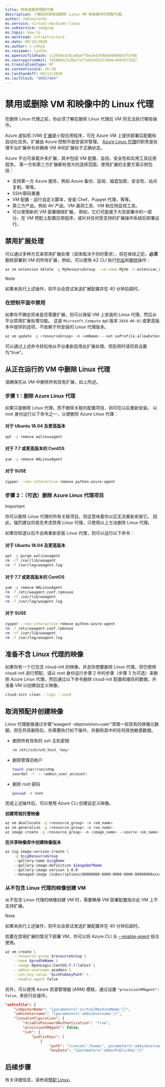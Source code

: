 ```yaml
---
title: 禁用或删除预配代理
description: 了解如何禁用或删除 Linux VM 和映像中的预配代理。
author: Johnnytechn
ms.service: virtual-machines-linux
ms.subservice: imaging
ms.topic: how-to
ms.workload: infrastructure
ms.date: 09/10/2020
ms.author: v-johya
ms.reviewer: cynthn
ms.openlocfilehash: cc3936e3c8ca8aeffbe2e43f0bd44b08643f4786
ms.sourcegitcommit: f45809a2120ac7a77abe501221944c4482673287
ms.translationtype: HT
ms.contentlocale: zh-CN
ms.lasthandoff: 09/13/2020
ms.locfileid: "90057484"
---
```

# <a name="disable-or-remove-the-linux-agent-from-vms-and-images"></a>禁用或删除 VM 和映像中的 Linux 代理

在删除 Linux 代理之前，你必须了解在删除 Linux 代理后 VM 将无法执行哪些操作。

Azure 虚拟机 (VM) [扩展](../extensions/overview.md)是小型应用程序，可在 Azure VM 上提供部署后配置和自动化任务。扩展由 Azure 控制平面安装并管理。 [Azure Linux 代理](../extensions/agent-linux.md)的职责是处理平台扩展命令并确保 VM 中的扩展处于正确状态。

Azure 平台可承载许多扩展，其中包括 VM 配置、监视、安全性和实用工具应用程序。 第一方和第三方扩展都有很大的选择范围，使用扩展的主要方案示例包括：
* 支持第一方 Azure 服务，例如 Azure 备份、监视、磁盘加密、安全性、站点复制，等等。
* SSH/密码重置
* VM 配置 - 运行自定义脚本，安装 Chef、Puppet 代理，等等。
* 第三方产品，例如 AV 产品、VM 漏洞工具、VM 和应用监视工具。
* 可以使用新的 VM 部署捆绑扩展。 例如，它们可能属于大型部署中的一部分，在 VM 预配上配置应用程序，或针对任何受支持的扩展操作系统后部署运行。

## <a name="disabling-extension-processing"></a>禁用扩展处理

可以通过多种方式来禁用扩展处理（具体取决于你的需求），但在继续之前，**必须**删除部署到 VM 的所有扩展，例如，可以使用 AZ CLI 执行[列出](/cli/vm/extension?view=azure-cli-latest#az-vm-extension-list)和[删除](/cli/vm/extension?view=azure-cli-latest#az-vm-extension-delete)操作：

```bash
az vm extension delete -g MyResourceGroup --vm-name MyVm -n extension_name
```
> [!Note]
> 
> 如果未执行上述操作，则平台会尝试发送扩展配置并在 40 分钟后超时。

### <a name="disable-at-the-control-plane"></a>在控制平面中禁用
如果你不确定将来是否需要扩展，则可以保留 VM 上安装的 Linux 代理，然后从平台禁用扩展处理功能。 这是 `Microsoft.Compute` api 版本 `2018-06-01` 或更高版本中提供的选项，不依赖于所安装的 Linux 代理版本。

```bash
az vm update -g <resourceGroup> -n <vmName> --set osProfile.allowExtensionOperations=false
```
可以通过上述命令轻松地从平台重新启用此扩展处理，但启用时请将其设置为“true”。

## <a name="remove-the-linux-agent-from-a-running-vm"></a>从正在运行的 VM 中删除 Linux 代理

请确保先从 VM 中删除所有现有扩展，如上所述。

### <a name="step-1-remove-the-azure-linux-agent"></a>步骤 1：删除 Azure Linux 代理

如果只是删除 Linux 代理，而不删除关联的配置项目，则可在以后重新安装。 以 root 身份运行以下命令之一，以便删除 Azure Linux 代理：

#### <a name="for-ubuntu-1804"></a>对于 Ubuntu 18.04 及更高版本
```bash
apt -y remove walinuxagent
```

#### <a name="for-centos--77"></a>对于 7.7 或更高版本的 CentOS
```bash
yum -y remove WALinuxAgent
```

#### <a name="for-suse"></a>对于 SUSE
```bash
zypper --non-interactive remove python-azure-agent
```

### <a name="step-2-optional-remove-the-azure-linux-agent-artifacts"></a>步骤 2：（可选）删除 Azure Linux 代理项目
> [!IMPORTANT] 
>
> 你可以删除 Linux 代理的所有关联项目，但这意味着你以后无法重新安装它。 因此，强烈建议你首先考虑禁用 Linux 代理，只使用以上方法删除 Linux 代理。 

如果你知道以后不会再重新安装 Linux 代理，则可以运行以下命令：

#### <a name="for-ubuntu-1804"></a>对于 Ubuntu 18.04 及更高版本
```bash
apt -y purge walinuxagent
rm -rf /var/lib/waagent
rm -f /var/log/waagent.log
```

#### <a name="for-centos--77"></a>对于 7.7 或更高版本的 CentOS
```bash
yum -y remove WALinuxAgent
rm -f /etc/waagent.conf.rpmsave
rm -rf /var/lib/waagent
rm -f /var/log/waagent.log
```

#### <a name="for-suse"></a>对于 SUSE
```bash
zypper --non-interactive remove python-azure-agent
rm -f /etc/waagent.conf.rpmsave
rm -rf /var/lib/waagent
rm -f /var/log/waagent.log
```

## <a name="preparing-an-image-without-the-linux-agent"></a>准备不含 Linux 代理的映像
如果你有一个已包含 cloud-init 的映像，并且你想要删除 Linux 代理，但仍使用 cloud-init 进行预配，请以 root 身份运行步骤 2 中的步骤（步骤 3 为可选）来删除 Azure Linux 代理，然后通过以下命令删除 cloud-init 配置和缓存的数据，并准备 VM 以创建自定义映像。

```bash
cloud-init clean --logs --seed 
```

## <a name="deprovision-and-create-an-image"></a>取消预配并创建映像
Linux 代理能够通过步骤“waagent -deprovision+user”清理一些现有的映像元数据，但在将其删除后，你需要执行如下操作，并删除其中的任何其他敏感数据。

- 删除所有现有的 ssh 主机密钥

   ```bash
   rm /etc/ssh/ssh_host_*key*
   ```
- 删除管理员帐户

   ```bash
   touch /var/run/utmp
   userdel -f -r <admin_user_account>
   ```
- 删除 root 密码

   ```bash
   passwd -d root
   ```

完成上述操作后，可以使用 Azure CLI 创建自定义映像。


**创建常规托管映像**
```bash
az vm deallocate -g <resource_group> -n <vm_name>
az vm generalize -g <resource_group> -n <vm_name>
az image create -g <resource_group> -n <image_name> --source <vm_name>
```

**在共享映像库中创建映像版本**

```bash
az sig image-version create \
    -g $sigResourceGroup 
    --gallery-name $sigName 
    --gallery-image-definition $imageDefName 
    --gallery-image-version 1.0.0 
    --managed-image /subscriptions/00000000-0000-0000-0000-00000000xxxx/resourceGroups/imageGroups/providers/images/MyManagedImage
```
### <a name="creating-a-vm-from-an-image-that-does-not-contain-a-linux-agent"></a>从不包含 Linux 代理的映像创建 VM
从不包含 Linux 代理的映像创建 VM 时，需要确保 VM 部署配置指示此 VM 上不支持扩展。

> [!NOTE] 
> 
> 如果未执行上述操作，则平台会尝试发送扩展配置并在 40 分钟后超时。

若要在禁用扩展的情况下部署 VM，你可以将 Azure CLI 与 [--enable-agent](/cli/vm#az-vm-create) 结合使用。

```bash
az vm create \
    --resource-group $resourceGroup \
    --name $prodVmName \
    --image OpenLogic:CentOS:7.7:latest \
    --admin-username azadmin \
    --ssh-key-value "$sshPubkeyPath" \
    --enable-agent false
```

另外，可以使用 Azure 资源管理器 (ARM) 模板，通过设置 `"provisionVMAgent": false,` 来执行此操作。

```json
"osProfile": {
    "computerName": "[parameters('virtualMachineName')]",
    "adminUsername": "[parameters('adminUsername')]",
    "linuxConfiguration": {
        "disablePasswordAuthentication": "true",
        "provisionVMAgent": false,
        "ssh": {
            "publicKeys": [
                {
                    "path": "[concat('/home/', parameters('adminUsername'), '/.ssh/authorized_keys')]",
                    "keyData": "[parameters('adminPublicKey')]"
```

## <a name="next-steps"></a>后续步骤

有关详细信息，请参阅[预配 Linux](provisioning.md)。


